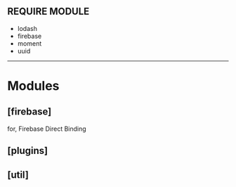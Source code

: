 ## REQUIRE MODULE

- lodash
- firebase
- moment
- uuid

---

# Modules

## [firebase]

for, Firebase Direct Binding

## [plugins]

## [util]
